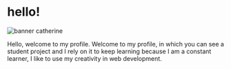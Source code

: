 <h1>hello!</h1>

![banner catherine](https://github.com/user-attachments/assets/72b0ace1-679e-4bb8-9ae1-ebc59d79b0e3)

Hello, welcome to my profile. 
Welcome to my profile, in which you can see a student project and I rely on it to keep learning because I am a constant learner, I like to use my creativity in web development.





